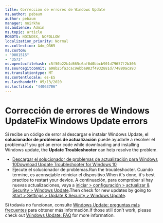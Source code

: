```yaml
---
title: Corrección de errores de Windows Update
ms.author: pebaum
author: pebaum
manager: mnirkhe
ms.audience: Admin
ms.topic: article
ROBOTS: NOINDEX, NOFOLLOW
localization_priority: Normal
ms.collection: Adm_O365
ms.custom:
- "9001515"
- "3573"
ms.openlocfilehash: c5f50b22b4d665c6af0d0bbcb901d79657f2b306
ms.sourcegitcommit: a98b25fa3cac9ebba983f4932881d774880aca93
ms.translationtype: MT
ms.contentlocale: es-ES
ms.lasthandoff: 05/13/2020
ms.locfileid: "44063706"
---
```

# <a name="fix-windows-update-errors"></a><span data-ttu-id="fe6f1-102">Corrección de errores de Windows Update</span><span class="sxs-lookup"><span data-stu-id="fe6f1-102">Fix Windows Update errors</span></span>

<span data-ttu-id="fe6f1-103">Si recibe un código de error al descargar e instalar Windows Update, el **solucionador de problemas de actualización** puede ayudarle a resolver el problema.</span><span class="sxs-lookup"><span data-stu-id="fe6f1-103">If you get an error code while downloading and installing Windows update, the **Update Troubleshooter** can help resolve the problem.</span></span>

- [<span data-ttu-id="fe6f1-104">Descargar el solucionador de problemas de actualización para Windows 10</span><span class="sxs-lookup"><span data-stu-id="fe6f1-104">Download Update Troubleshooter for Windows 10</span></span>](https://support.microsoft.com/help/4027322/windows-update-troubleshooter)
- <span data-ttu-id="fe6f1-105">Ejecute el solucionador de problemas.</span><span class="sxs-lookup"><span data-stu-id="fe6f1-105">Run the troubleshooter.</span></span> <span data-ttu-id="fe6f1-106">Cuando termine, es aconsejable reiniciar el dispositivo.</span><span class="sxs-lookup"><span data-stu-id="fe6f1-106">When it's done, it's best practice to restart your device.</span></span> <span data-ttu-id="fe6f1-107">A continuación, para comprobar si hay nuevas actualizaciones, vaya a [iniciar > configuración > actualizar & Security > Windows Update](ms-settings:windowsupdate).</span><span class="sxs-lookup"><span data-stu-id="fe6f1-107">Then check for new updates by going to [Start > Settings > Update & Security > Windows Update](ms-settings:windowsupdate).</span></span>

<span data-ttu-id="fe6f1-108">Si todavía no funcionan, consulte [Windows Update: preguntas más frecuentes](https://support.microsoft.com/help/12373/windows-update-faq) para obtener más información.</span><span class="sxs-lookup"><span data-stu-id="fe6f1-108">If those still don't work, please check out [Windows Update: FAQ](https://support.microsoft.com/help/12373/windows-update-faq) for more information.</span></span>
